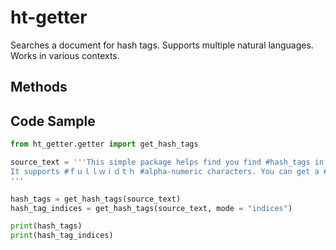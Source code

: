 # ht-getter
Searches a document for hash tags. Supports multiple natural languages. Works in various contexts.

## Methods

## Code Sample

```python
from ht_getter.getter import get_hash_tags

source_text = '''This simple package helps find you find #hash_tags in various types of #documents#. It also works with other languages like #日本語 or #한국어.
It supports #ｆｕｌｌｗｉｄｔｈ #alpha-numeric characters. You can get a #list of the #hash_tags or a list of their #indices in the #####source_text."
'''

hash_tags = get_hash_tags(source_text)
hash_tag_indices = get_hash_tags(source_text, mode = "indices")

print(hash_tags)
print(hash_tag_indices)

```
